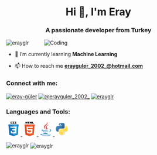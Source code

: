 <h1 align="center">Hi 👋, I'm Eray</h1>
<h3 align="center">A passionate developer from Turkey</h3>
<img align="right" alt="Coding" width="400" src="https://i.pinimg.com/originals/e4/26/70/e426702edf874b181aced1e2fa5c6cde.gif">


<p align="left"> <img src="https://komarev.com/ghpvc/?username=erayglr&label=Profile%20views&color=0e75b6&style=flat" alt="erayglr" /> </p>

- 🌱 I’m currently learning **Machine Learning**

- 📫 How to reach me **erayguler_2002_@hotmail.com**

<h3 align="left">Connect with me:</h3>
<p align="left">
<a href="https://linkedin.com/in/eray-güler" target="blank"><img align="center" src="https://raw.githubusercontent.com/rahuldkjain/github-profile-readme-generator/master/src/images/icons/Social/linked-in-alt.svg" alt="eray-güler" height="30" width="40" /></a>
<a href="https://www.hackerrank.com/profile/erayguler_2002_" target="blank"><img align="center" src="https://raw.githubusercontent.com/rahuldkjain/github-profile-readme-generator/master/src/images/icons/Social/hackerrank.svg" alt="@erayguler_2002_" height="30" width="40" /></a>
<a href="https://www.leetcode.com/erayglr" target="blank"><img align="center" src="https://raw.githubusercontent.com/rahuldkjain/github-profile-readme-generator/master/src/images/icons/Social/leet-code.svg" alt="erayglr" height="30" width="40" /></a>
</p>

<h3 align="left">Languages and Tools:</h3>
<p align="left"> <a href="https://www.w3schools.com/css/" target="_blank" rel="noreferrer"> <img src="https://raw.githubusercontent.com/devicons/devicon/master/icons/css3/css3-original-wordmark.svg" alt="css3" width="40" height="40"/> </a> <a href="https://www.w3.org/html/" target="_blank" rel="noreferrer"> <img src="https://raw.githubusercontent.com/devicons/devicon/master/icons/html5/html5-original-wordmark.svg" alt="html5" width="40" height="40"/> </a> <a href="https://www.java.com" target="_blank" rel="noreferrer"> <img src="https://raw.githubusercontent.com/devicons/devicon/master/icons/java/java-original.svg" alt="java" width="40" height="40"/> </a> <a href="https://www.python.org" target="_blank" rel="noreferrer"> <img src="https://raw.githubusercontent.com/devicons/devicon/master/icons/python/python-original.svg" alt="python" width="40" height="40"/> </a> </p>

<p><img align="left" src="https://github-readme-stats.vercel.app/api/top-langs?username=erayglr&show_icons=true&locale=en&layout=compact" alt="erayglr" /></p>

<p>&nbsp;<img align="center" src="https://github-readme-stats.vercel.app/api?username=erayglr&show_icons=true&locale=en" alt="erayglr" /></p>
